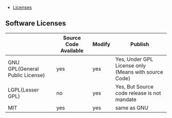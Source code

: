 - [Licenses](#lic)

<a name=lic></a>
## Software Licenses

||Source Code Available|Modify|Publish|
|---|---|---|---|
|GNU GPL(General Public License)|yes|yes|Yes, Under GPL License only (Means with source Code)|
|LGPL(Lesser GPL)|no|yes|Yes, But Source code release is not mandate|
|MIT|yes|yes|same as GNU|
